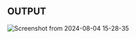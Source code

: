 ## OUTPUT

![Screenshot from 2024-08-04 15-28-35](https://github.com/user-attachments/assets/6a383933-b9fa-4531-93e7-6f29e591ec39)
